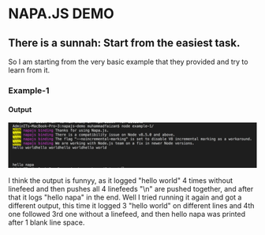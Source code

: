 # NAPA.JS DEMO

## There is a sunnah: Start from the easiest task.
So I am starting from the very basic example that they provided and try to learn from it.

### Example-1
#### Output

[![N|Solid](https://github.com/muhammadfaizan/napajs-demo/blob/master/example-1/example-1-output.png?raw=true)](https://github.com/muhammadfaizan/napajs-demo/blob/master/example-1/example-1-output.png)

I think the output is funnyy, as it logged "hello world" 4 times without linefeed and then pushes all 4 linefeeds "\n" are pushed together, and after that it logs "hello napa" in the end. Well I tried running it again and got a different output, this time it logged 3 "hello world" on different lines and 4th one followed 3rd one without a linefeed, and then hello napa was printed after 1 blank line space. 